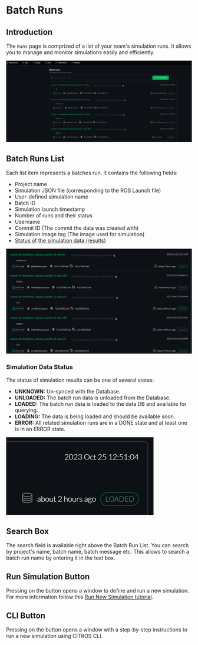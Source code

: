 # Batch Runs

## Introduction
The `Runs` page is comprized of a list of your team's simulation runs. It allows you to manage and monitor simulations easily and efficiently.

![png](img/runs0.png "Batch Runs List overview")

## Batch Runs List
Each list item represents a batches run. it contains the following fields:

   * Project name
   * Simulation JSON file (corresponding to the ROS Launch file)
   * User-defined simulation name
   * Batch ID
   * Simulation launch timestamp
   * Number of runs and their status
   * Username
   * Commit ID (The commit the data was created with)
   * Simulation image tag (The image used for simulation)
   * [Status of the simulation data (results)](#simulation-data-status)

![png](img/runs1.png "Batch Runs List")

### Simulation Data Status 

The status of simulation results can be one of several states:
   - **UNKNOWN:** Un-synced with the Database.
   - **UNLOADED:** The batch run data is unloaded from the Database.
   - **LOADED:** The batch run data is loaded to the data DB and available for querying.
   - **LOADING:** The data is being loaded and should be available soon.
   - **ERROR:** All related simulation runs are in a DONE state and at least one is in an ERROR state.

![png](img/runs3.png "Simulation Status")

## Search Box

   The search field is available right above the Batch Run List. You can search by project's name, batch name, batch message etc. This allows to search a batch run name by entering it in the text box.

## Run Simulation Button

   Pressing on the button opens a window to define and run a new simulation. For more information follow this [Run New Simulation tutorial](/docs/simulations/sim_step_by_step.md).

## CLI Button

   Pressing on the button opens a window with a step-by-step instructions to run a new simulation using CITROS CLI.